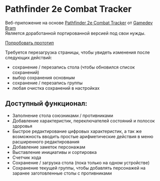 # Pathfinder 2e Combat Tracker

Веб-приложение на основе [Pathfinder 2e Combat Tracker](https://gamedevbram.itch.io/pathfinder-2e-combat-tracker) от [Gamedev Bram](https://twitter.com/gamedevbram)  
Является доработанной портированной версией под свои нужды.

[Попробовать прототип](https://pathfinder-tracker-vue.web.app/)

Требуется перезагрузка страницы, чтобы увидеть изменения после следующих действий:

- сохранение / перезапись стола (чтобы обновился список сохранений)
- выбор сохранения основным
- сохранение / перезапись группы
- любая очистка сохранений в настройках

## Доступный функционал:

- Заполнение стола союзниками / противниками
- Добавление характеристик, переключателей состояний и полосок здоровья
- Быстрое редактирование цифровых характеристик, а так же возможность вводить простые арифметические действия в меню расширенного редактирования
- Добавление заметок персонажам
- Выставление инициативы и сортировка
- Счетчик хода
- Сохранение / загрузка стола (пока только на одном устройстве)
- Сохранение текущей группы, чтобы добавлять персонажей на заранее заготовленные столы с противниками
